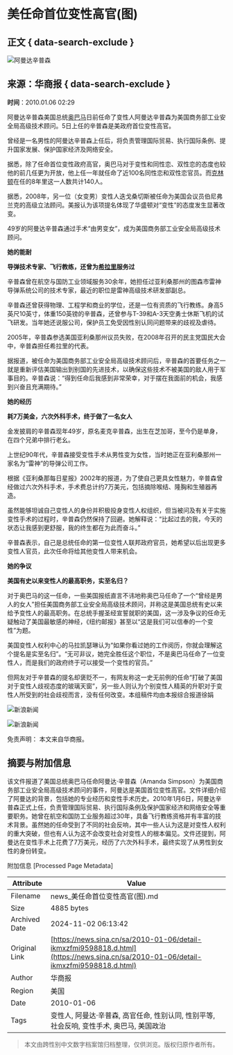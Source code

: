 # 美任命首位变性高官(图)

## 正文 { data-search-exclude }


![阿曼达辛普森](https://n.sinaimg.cn/sinakd10200/358/w179h179/20221208/9c77-63af774cb57c34d042747021945e0c81.jpg)

## 来源：华商报 { data-search-exclude }

**时间**：2010.01.06 02:29

阿曼达辛普森美国总统[奥巴马](https://news.sina.cn/news_zt/keyword.d.html?vt=4&k=%E5%A5%A5%E5%B7%B4%E9%A9%AC)日前任命了变性人阿曼达辛普森为美国商务部工业安全局高级技术顾问。5日上任的辛普森是美政府首位变性高官。

曾经是一名男性的阿曼达辛普森上任后，将负责管理国际贸易、执行国际条例、提升国家发展、保护国家经济及网络安全。

据悉，除了任命首位变性政府高官，奥巴马对于变性和同性恋、双性恋的态度也较他的前几任更为开放，他上任一年就任命了近100名同性恋和双性恋官员。而[克林顿](https://news.sina.cn/news_zt/keyword.d.html?vt=4&k=%E5%85%8B%E6%9E%97%E9%A1%BF)在任的8年里这一人数共计140人。

据悉，2008年，另一位（女变男）变性人迭戈桑切斯被任命为美国会议员伯尼弗兰克的高级立法顾问。美报认为该项提名体现了华盛顿对“变性”的态度发生显著改变。

49岁的阿曼达辛普森通过手术“由男变女”，成为美国商务部工业安全局高级技术顾问。

**她的能耐**

**导弹技术专家、飞行教练，还曾为[希拉里](https://news.sina.cn/news_zt/keyword.d.html?vt=4&k=%E5%B8%8C%E6%8B%89%E9%87%8C)服务过**

辛普森曾在航空与国防工业领域服务30余年，她担任过亚利桑那州的图森市雷神导弹系统公司的技术专家，最近的职位是雷神高级技术研发部副总。

辛普森还曾获得物理、工程学和商业的学位，还是一位有资质的飞行教练。身高5英尺10英寸，体重150英镑的辛普森，还曾参与T-39和A-3天空勇士休斯飞机的试飞研发。当年她还说服公司，保护员工免受因性别认同问题带来的歧视及虐待。

2005年，辛普森参选美国亚利桑那州议员失败，在2008年召开的民主党国民大会中，辛普森担任希拉里的代表。

据报道，被任命为美国商务部工业安全局高级技术顾问后，辛普森的首要任务之一就是重新评估美国输出到别国的先进技术，以确保这些技术不被美国的敌人用于军事目的。辛普森说：“得到任命后我感到非常荣幸，对于摆在我面前的机会，我感到兴奋且充满期待。”

**她的经历**

**耗7万美金，六次外科手术，终于做了一名女人**

金发披肩的辛普森现年49岁，原名麦克辛普森，出生在芝加哥，至今仍是单身，在四个兄弟中排行老幺。

上世纪90年代，辛普森接受变性手术从男性变为女性，当时她正在亚利桑那州一家名为“雷神”的导弹公司工作。

根据《亚利桑那每日星报》2002年的报道，为了使自己更具女性魅力，辛普森曾经做过六次外科手术，手术费总计约7万美元，包括摘除喉结、隆胸和生殖器再造。

虽然能够坦诚自己变性人的身份并积极投身变性人权组织，但当被问及有关于实施变性手术的过程时，辛普森仍然保持了回避。她解释说：“比起过去的我，今天的状态让我感到更舒服，我的终生都在为此而奋斗。”

辛普森表示，自己是总统任命的第一位变性人联邦政府官员，她希望以后出现更多变性人官员，此次任命将给其他变性人带来机会。

**她的争议**

**美国有史以来变性人的最高职务，实至名归？**

对于奥巴马的这一任命，一些美国报纸直言不讳地称奥巴马任命了一个“曾经是男人的女人”担任美国商务部工业安全局高级技术顾问，并称这是美国总统有史以来给予变性人的最高职务。在总统手握圣经宣誓就职的美国，这一涉及争议的任命无疑触动了美国最敏感的神经，《纽约邮报》甚至以“这是我们可以信奉的一个变性”为题。

美国变性人权利中心的马拉凯瑟琳认为“如果你看过她的工作阅历，你就会理解这个提名是实至名归”。“无可非议，她完全胜任这个职位，不是奥巴马任命了一位变性人，而是我们的政府终于可以接受一个变性的官员。”

但网友对于辛普森的提名却褒贬不一，有网友称这一史无前例的任命“打破了美国对于变性人歧视态度的玻璃天窗”，另一些人则认为个别变性人精英的升职对于变性人所受到的社会歧视而言，没有任何改变。本组稿件均由本报综合报道徐娟

![新浪新闻](https://n.sinaimg.cn/default/2fb77759/20151125/320X320.png)

![新浪新闻](https://n.sinaimg.cn/default/80905340/20200331/sinalogo.png)

免责声明： 本文来自华商报。

## 摘要与附加信息

<!-- tcd_abstract -->
该文件报道了美国总统奥巴马任命阿曼达·辛普森（Amanda Simpson）为美国商务部工业安全局高级技术顾问的事件，阿曼达是美国首位变性高官。文件详细介绍了阿曼达的背景，包括她的专业经历和变性手术历史。2010年1月6日，阿曼达辛普森正式上任，负责管理国际贸易、执行国际条例及保护国家经济和网络安全等重要职务。她曾在航空和国防工业服务超过30年，具备飞行教练资格并有丰富的技术背景。虽然她的任命受到了不同的社会反响，其中一些人认为这是对变性人权利的重大突破，但也有人认为这不会改变社会对变性人的根本偏见。文件还提到，阿曼达在变性手术上花费了7万美元，经历了六次外科手术，最终实现了从男性到女性的身份转变。
<!-- tcd_abstract_end -->

附加信息 [Processed Page Metadata]

| Attribute       | Value                                  |
|-----------------|----------------------------------------|
| Filename        | news_美任命首位变性高官(图).md                             |
| Size            | 4885 bytes                           |
| Archived Date   | 2024-11-02 06:13:42                             |
| Original Link   | [https://news.sina.cn/sa/2010-01-06/detail-ikmxzfmi9598818.d.html](https://news.sina.cn/sa/2010-01-06/detail-ikmxzfmi9598818.d.html)                       |
| Author          | 华商报                               |
| Region          | 美国                               |
| Date            | 2010-01-06                                 |
| Tags            | 变性人, 阿曼达·辛普森, 高官任命, 性别认同, 性别平等, 社会反响, 变性手术, 奥巴马, 美国政治                                 |
>
> 本文由跨性别中文数字档案馆归档整理，仅供浏览。版权归原作者所有。
>